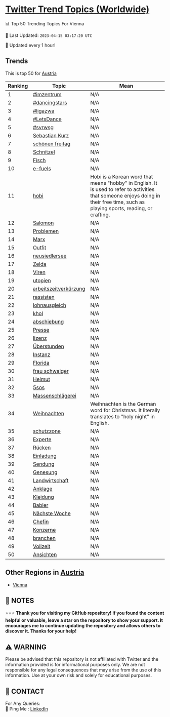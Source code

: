 [Twitter Trend Topics (Worldwide)](https://github.com/ErcinDedeoglu/Twitter-Trend-Topics)
==========


📊 Top 50 Trending Topics For Vienna

📆 Last Updated: `2023-04-15 03:17:20 UTC`

🔧 Updated every 1 hour!


## Trends

This is top 50 for [Austria](</Austria>)

| Ranking | Topic | Mean |
| ------- | ------------ | ------------ |
| 1 | [#imzentrum](http://twitter.com/search?q=%23imzentrum) | N/A |
| 2 | [#dancingstars](http://twitter.com/search?q=%23dancingstars) | N/A |
| 3 | [#ligazwa](http://twitter.com/search?q=%23ligazwa) | N/A |
| 4 | [#LetsDance](http://twitter.com/search?q=%23LetsDance) | N/A |
| 5 | [#svrwsg](http://twitter.com/search?q=%23svrwsg) | N/A |
| 6 | [Sebastian Kurz](http://twitter.com/search?q=Sebastian+Kurz) | N/A |
| 7 | [schönen freitag](http://twitter.com/search?q=sch%c3%b6nen+freitag) | N/A |
| 8 | [Schnitzel](http://twitter.com/search?q=Schnitzel) | N/A |
| 9 | [Fisch](http://twitter.com/search?q=Fisch) | N/A |
| 10 | [e-fuels](http://twitter.com/search?q=e-fuels) | N/A |
| 11 | [hobi](http://twitter.com/search?q=hobi) | Hobi is a Korean word that means "hobby" in English. It is used to refer to activities that someone enjoys doing in their free time, such as playing sports, reading, or crafting. |
| 12 | [Salomon](http://twitter.com/search?q=Salomon) | N/A |
| 13 | [Problemen](http://twitter.com/search?q=Problemen) | N/A |
| 14 | [Marx](http://twitter.com/search?q=Marx) | N/A |
| 15 | [Outfit](http://twitter.com/search?q=Outfit) | N/A |
| 16 | [neusiedlersee](http://twitter.com/search?q=neusiedlersee) | N/A |
| 17 | [Zelda](http://twitter.com/search?q=Zelda) | N/A |
| 18 | [Viren](http://twitter.com/search?q=Viren) | N/A |
| 19 | [utopien](http://twitter.com/search?q=utopien) | N/A |
| 20 | [arbeitszeitverkürzung](http://twitter.com/search?q=arbeitszeitverk%c3%bcrzung) | N/A |
| 21 | [rassisten](http://twitter.com/search?q=rassisten) | N/A |
| 22 | [lohnausgleich](http://twitter.com/search?q=lohnausgleich) | N/A |
| 23 | [khol](http://twitter.com/search?q=khol) | N/A |
| 24 | [abschiebung](http://twitter.com/search?q=abschiebung) | N/A |
| 25 | [Presse](http://twitter.com/search?q=Presse) | N/A |
| 26 | [lizenz](http://twitter.com/search?q=lizenz) | N/A |
| 27 | [Überstunden](http://twitter.com/search?q=%c3%9cberstunden) | N/A |
| 28 | [Instanz](http://twitter.com/search?q=Instanz) | N/A |
| 29 | [Florida](http://twitter.com/search?q=Florida) | N/A |
| 30 | [frau schwaiger](http://twitter.com/search?q=frau+schwaiger) | N/A |
| 31 | [Helmut](http://twitter.com/search?q=Helmut) | N/A |
| 32 | [5sos](http://twitter.com/search?q=5sos) | N/A |
| 33 | [Massenschlägerei](http://twitter.com/search?q=Massenschl%c3%a4gerei) | N/A |
| 34 | [Weihnachten](http://twitter.com/search?q=Weihnachten) | Weihnachten is the German word for Christmas. It literally translates to "holy night" in English. |
| 35 | [schutzzone](http://twitter.com/search?q=schutzzone) | N/A |
| 36 | [Experte](http://twitter.com/search?q=Experte) | N/A |
| 37 | [Rücken](http://twitter.com/search?q=R%c3%bccken) | N/A |
| 38 | [Einladung](http://twitter.com/search?q=Einladung) | N/A |
| 39 | [Sendung](http://twitter.com/search?q=Sendung) | N/A |
| 40 | [Genesung](http://twitter.com/search?q=Genesung) | N/A |
| 41 | [Landwirtschaft](http://twitter.com/search?q=Landwirtschaft) | N/A |
| 42 | [Anklage](http://twitter.com/search?q=Anklage) | N/A |
| 43 | [Kleidung](http://twitter.com/search?q=Kleidung) | N/A |
| 44 | [Babler](http://twitter.com/search?q=Babler) | N/A |
| 45 | [Nächste Woche](http://twitter.com/search?q=N%c3%a4chste+Woche) | N/A |
| 46 | [Chefin](http://twitter.com/search?q=Chefin) | N/A |
| 47 | [Konzerne](http://twitter.com/search?q=Konzerne) | N/A |
| 48 | [branchen](http://twitter.com/search?q=branchen) | N/A |
| 49 | [Vollzeit](http://twitter.com/search?q=Vollzeit) | N/A |
| 50 | [Ansichten](http://twitter.com/search?q=Ansichten) | N/A |



## Other Regions in [Austria](</Austria>)

* [Vienna](</Austria/Vienna.md>)



## 📝 NOTES

⭐⭐⭐ **Thank you for visiting my GitHub repository! If you found the content helpful or valuable, leave a star on the repository to show your support. It encourages me to continue updating the repository and allows others to discover it. Thanks for your help!**


## ⚠️ WARNING

Please be advised that this repository is not affiliated with Twitter and the information provided is for informational purposes only. We are not responsible for any legal consequences that may arise from the use of this information. Use at your own risk and solely for educational purposes.


## 📨 CONTACT

 For Any Queries:  
            🏓 Ping Me : [LinkedIn](https://www.linkedin.com/in/ercindedeoglu/)
